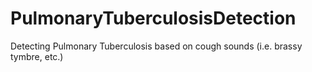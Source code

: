 # PulmonaryTuberculosisDetection
Detecting Pulmonary Tuberculosis based on cough sounds (i.e. brassy tymbre, etc.)
